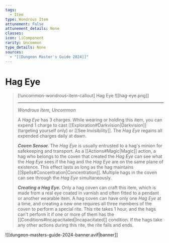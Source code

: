 ```yaml
---
tags:
  - Item
type: Wondrous Item
attunement: False
attunement_details: None
classes:
icon: LiComponent
rarity: Uncommon
type_details: None
sources: 
  - "[[Dungeon Master's Guide 2024]]"
---
```

# Hag Eye
>[!uncommon-wondrous-item-callout] Hag Eye
>![[hag-eye.png]]
>
>- - -
>_Wondrous Item, Uncommon_
>
>A _Hag Eye_ has 3 charges. While wearing or holding this item, you can expend 1 charge to cast [[Exploration#Darkvision\|Darkvision]] (targeting yourself only) or [[See Invisibility]]. The _Hag Eye_ regains all expended charges daily at dawn.
>
>**_Coven Sensor._** The _Hag Eye_ is usually entrusted to a hag's minion for safekeeping and transport. As a [[Actions#Magic\|Magic]] action, a hag who belongs to the coven that created the _Hag Eye_ can see what the _Hag Eye_ sees if the hag and the _Hag Eye_ are on the same plane of existence. This effect lasts as long as the hag maintains [[Spells#Concentration\|Concentration]]. Multiple hags in the coven can see through the _Hag Eye_ simultaneously.
>
>**_Creating a Hag Eye._** Only a hag coven can craft this item, which is made from a real eye coated in varnish and often fitted to a pendant or another wearable item. A hag coven can have only one _Hag Eye_ at a time, and creating a new one requires all three members of the coven to perform a special rite. This rite takes 1 hour, and the hags can't perform it if one or more of them has the [[Conditions#Incapacitated\|Incapacitated]] condition. If the hags take any other actions during this rite, the rite fails and ends.
>


![[dungeon-masters-guide-2024-banner.avif|banner]]